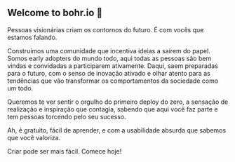 ## Welcome to bohr.io 🙌

Pessoas visionárias criam os contornos do futuro. É com vocês que estamos falando.

Construímos uma comunidade que incentiva ideias a saírem do papel. Somos early adopters do mundo todo, aqui todas as pessoas são bem vindas e convidadas a participarem ativamente.
Daqui, saem preparadas para o futuro, com o senso de inovação ativado e olhar atento para as tendências que vão transformar os comportamentos da sociedade como um todo.

Queremos te ver sentir o orgulho do primeiro deploy do zero, a sensação de realização e inspiração que contagia, sabendo que aqui você faz parte e tem pessoas torcendo pelo seu sucesso.

Ah, é gratuito, fácil de aprender, e com a usabilidade absurda que sabemos que você valoriza.

Criar pode ser mais fácil.
Comece hoje!
